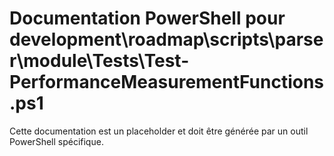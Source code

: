 # Documentation PowerShell pour development\roadmap\scripts\parser\module\Tests\Test-PerformanceMeasurementFunctions.ps1

Cette documentation est un placeholder et doit être générée par un outil PowerShell spécifique.
